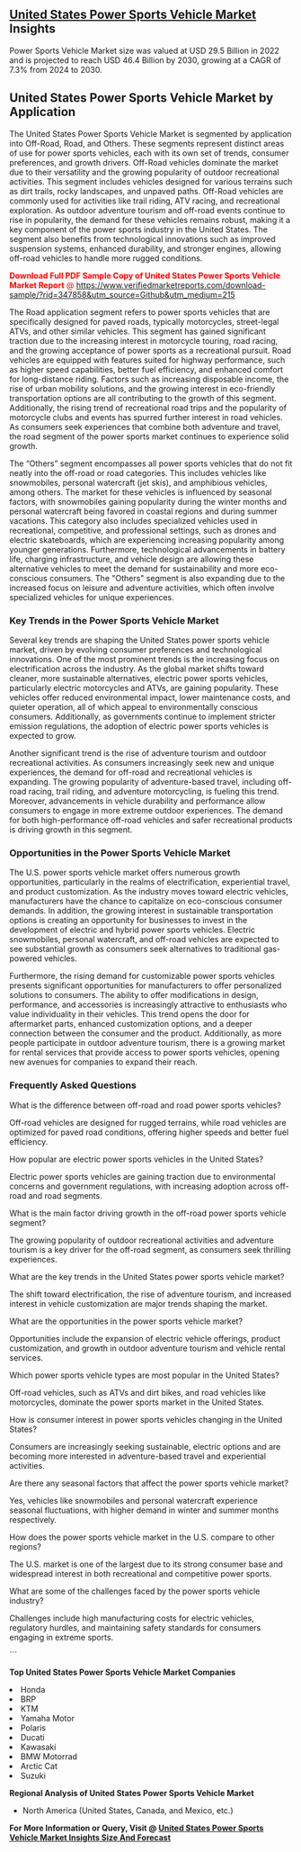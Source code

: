 <h2><a href="https://www.verifiedmarketreports.com/download-sample/?rid=347858&amp;utm_source=Github&amp;utm_medium=215" target="_blank">United States Power Sports Vehicle Market</a> Insights</h2><p>Power Sports Vehicle Market size was valued at USD 29.5 Billion in 2022 and is projected to reach USD 46.4 Billion by 2030, growing at a CAGR of 7.3% from 2024 to 2030.</p><p><h2>United States Power Sports Vehicle Market by Application</h2><p>The United States Power Sports Vehicle Market is segmented by application into Off-Road, Road, and Others. These segments represent distinct areas of use for power sports vehicles, each with its own set of trends, consumer preferences, and growth drivers. Off-Road vehicles dominate the market due to their versatility and the growing popularity of outdoor recreational activities. This segment includes vehicles designed for various terrains such as dirt trails, rocky landscapes, and unpaved paths. Off-Road vehicles are commonly used for activities like trail riding, ATV racing, and recreational exploration. As outdoor adventure tourism and off-road events continue to rise in popularity, the demand for these vehicles remains robust, making it a key component of the power sports industry in the United States. The segment also benefits from technological innovations such as improved suspension systems, enhanced durability, and stronger engines, allowing off-road vehicles to handle more rugged conditions.<p><span class=""><span style="color: #ff0000;"><strong>Download Full PDF Sample Copy of United States Power Sports Vehicle Market Report</strong> @ </span><a href="https://www.verifiedmarketreports.com/download-sample/?rid=347858&amp;utm_source=Github&amp;utm_medium=215" target="_blank">https://www.verifiedmarketreports.com/download-sample/?rid=347858&amp;utm_source=Github&amp;utm_medium=215</a></span></p><p>The Road application segment refers to power sports vehicles that are specifically designed for paved roads, typically motorcycles, street-legal ATVs, and other similar vehicles. This segment has gained significant traction due to the increasing interest in motorcycle touring, road racing, and the growing acceptance of power sports as a recreational pursuit. Road vehicles are equipped with features suited for highway performance, such as higher speed capabilities, better fuel efficiency, and enhanced comfort for long-distance riding. Factors such as increasing disposable income, the rise of urban mobility solutions, and the growing interest in eco-friendly transportation options are all contributing to the growth of this segment. Additionally, the rising trend of recreational road trips and the popularity of motorcycle clubs and events has spurred further interest in road vehicles. As consumers seek experiences that combine both adventure and travel, the road segment of the power sports market continues to experience solid growth.<p>The “Others” segment encompasses all power sports vehicles that do not fit neatly into the off-road or road categories. This includes vehicles like snowmobiles, personal watercraft (jet skis), and amphibious vehicles, among others. The market for these vehicles is influenced by seasonal factors, with snowmobiles gaining popularity during the winter months and personal watercraft being favored in coastal regions and during summer vacations. This category also includes specialized vehicles used in recreational, competitive, and professional settings, such as drones and electric skateboards, which are experiencing increasing popularity among younger generations. Furthermore, technological advancements in battery life, charging infrastructure, and vehicle design are allowing these alternative vehicles to meet the demand for sustainability and more eco-conscious consumers. The "Others" segment is also expanding due to the increased focus on leisure and adventure activities, which often involve specialized vehicles for unique experiences.<h3>Key Trends in the Power Sports Vehicle Market</h3><p>Several key trends are shaping the United States power sports vehicle market, driven by evolving consumer preferences and technological innovations. One of the most prominent trends is the increasing focus on electrification across the industry. As the global market shifts toward cleaner, more sustainable alternatives, electric power sports vehicles, particularly electric motorcycles and ATVs, are gaining popularity. These vehicles offer reduced environmental impact, lower maintenance costs, and quieter operation, all of which appeal to environmentally conscious consumers. Additionally, as governments continue to implement stricter emission regulations, the adoption of electric power sports vehicles is expected to grow.<p>Another significant trend is the rise of adventure tourism and outdoor recreational activities. As consumers increasingly seek new and unique experiences, the demand for off-road and recreational vehicles is expanding. The growing popularity of adventure-based travel, including off-road racing, trail riding, and adventure motorcycling, is fueling this trend. Moreover, advancements in vehicle durability and performance allow consumers to engage in more extreme outdoor experiences. The demand for both high-performance off-road vehicles and safer recreational products is driving growth in this segment.<h3>Opportunities in the Power Sports Vehicle Market</h3><p>The U.S. power sports vehicle market offers numerous growth opportunities, particularly in the realms of electrification, experiential travel, and product customization. As the industry moves toward electric vehicles, manufacturers have the chance to capitalize on eco-conscious consumer demands. In addition, the growing interest in sustainable transportation options is creating an opportunity for businesses to invest in the development of electric and hybrid power sports vehicles. Electric snowmobiles, personal watercraft, and off-road vehicles are expected to see substantial growth as consumers seek alternatives to traditional gas-powered vehicles.<p>Furthermore, the rising demand for customizable power sports vehicles presents significant opportunities for manufacturers to offer personalized solutions to consumers. The ability to offer modifications in design, performance, and accessories is increasingly attractive to enthusiasts who value individuality in their vehicles. This trend opens the door for aftermarket parts, enhanced customization options, and a deeper connection between the consumer and the product. Additionally, as more people participate in outdoor adventure tourism, there is a growing market for rental services that provide access to power sports vehicles, opening new avenues for companies to expand their reach.<h3>Frequently Asked Questions</h3><p>What is the difference between off-road and road power sports vehicles?</p><p>Off-road vehicles are designed for rugged terrains, while road vehicles are optimized for paved road conditions, offering higher speeds and better fuel efficiency.</p><p>How popular are electric power sports vehicles in the United States?</p><p>Electric power sports vehicles are gaining traction due to environmental concerns and government regulations, with increasing adoption across off-road and road segments.</p><p>What is the main factor driving growth in the off-road power sports vehicle segment?</p><p>The growing popularity of outdoor recreational activities and adventure tourism is a key driver for the off-road segment, as consumers seek thrilling experiences.</p><p>What are the key trends in the United States power sports vehicle market?</p><p>The shift toward electrification, the rise of adventure tourism, and increased interest in vehicle customization are major trends shaping the market.</p><p>What are the opportunities in the power sports vehicle market?</p><p>Opportunities include the expansion of electric vehicle offerings, product customization, and growth in outdoor adventure tourism and vehicle rental services.</p><p>Which power sports vehicle types are most popular in the United States?</p><p>Off-road vehicles, such as ATVs and dirt bikes, and road vehicles like motorcycles, dominate the power sports market in the United States.</p><p>How is consumer interest in power sports vehicles changing in the United States?</p><p>Consumers are increasingly seeking sustainable, electric options and are becoming more interested in adventure-based travel and experiential activities.</p><p>Are there any seasonal factors that affect the power sports vehicle market?</p><p>Yes, vehicles like snowmobiles and personal watercraft experience seasonal fluctuations, with higher demand in winter and summer months respectively.</p><p>How does the power sports vehicle market in the U.S. compare to other regions?</p><p>The U.S. market is one of the largest due to its strong consumer base and widespread interest in both recreational and competitive power sports.</p><p>What are some of the challenges faced by the power sports vehicle industry?</p><p>Challenges include high manufacturing costs for electric vehicles, regulatory hurdles, and maintaining safety standards for consumers engaging in extreme sports.</p>```</p><p><strong>Top United States Power Sports Vehicle Market Companies</strong></p><div data-test-id=""><p><li>Honda</li><li> BRP</li><li> KTM</li><li> Yamaha Motor</li><li> Polaris</li><li> Ducati</li><li> Kawasaki</li><li> BMW Motorrad</li><li> Arctic Cat</li><li> Suzuki</li></p><div><strong>Regional Analysis of&nbsp;United States Power Sports Vehicle Market</strong></div><ul><li dir="ltr"><p dir="ltr">North America&nbsp;(United States, Canada, and Mexico, etc.)</p></li></ul><p><strong>For More Information or Query, Visit @&nbsp;</strong><strong><a href="https://www.verifiedmarketreports.com/product/power-sports-vehicle-market/?utm_source=Github&amp;utm_medium=215" target="_blank">United States Power Sports Vehicle Market Insights Size And Forecast</a></strong></p></div>
